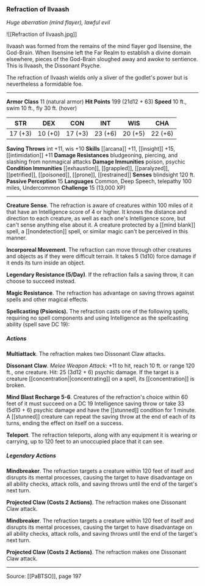 ### Refraction of Ilvaash
_Huge aberration (mind flayer), lawful evil_

![[Refraction of Ilvaash.jpg]]

Ilvaash was formed from the remains of the mind flayer god Ilsensine, the God-Brain. When Ilsensine left the Far Realm to establish a divine domain elsewhere, pieces of the God-Brain sloughed away and awoke to sentience. This is Ilvaash, the Dissonant Psyche.

The refraction of Ilvaash wields only a sliver of the godlet's power but is nevertheless a formidable foe.




---

**Armor Class** 11 (natural armor)
**Hit Points** 199 (21d12 + 63)
**Speed** 10 ft., swim 10 ft., fly 30 ft. (hover)

| STR     | DEX     | CON     | INT     | WIS     | CHA     |
|---------|---------|---------|---------|---------|---------|
| 17 (+3) | 10 (+0) | 17 (+3) | 23 (+6) | 20 (+5) | 22 (+6) |

**Saving Throws** int +11, wis +10
**Skills** [[arcana]] +11, [[insight]] +15, [[intimidation]] +11
**Damage Resistances** bludgeoning, piercing, and slashing from nonmagical attacks
**Damage Immunities** poison, psychic
**Condition Immunities** [[exhaustion]], [[grappled]], [[paralyzed]], [[petrified]], [[poisoned]], [[prone]], [[restrained]]
**Senses** blindsight 120 ft.
**Passive Perception** 15
**Languages** Common, Deep Speech, telepathy 100 miles, Undercommon
**Challenge** 15 (13,000 XP)

---

**Creature Sense**. The refraction is aware of creatures within 100 miles of it that have an Intelligence score of 4 or higher. It knows the distance and direction to each creature, as well as each one's Intelligence score, but can't sense anything else about it. A creature protected by a [[mind blank]] spell, a [[nondetection]] spell, or similar magic can't be perceived in this manner.

**Incorporeal Movement**. The refraction can move through other creatures and objects as if they were difficult terrain. It takes 5 (1d10) force damage if it ends its turn inside an object.

**Legendary Resistance (5/Day)**. If the refraction fails a saving throw, it can choose to succeed instead.

**Magic Resistance**. The refraction has advantage on saving throws against spells and other magical effects.

**Spellcasting (Psionics).** The refraction casts one of the following spells, requiring no spell components and using Intelligence as the spellcasting ability (spell save DC 19):

##### Actions
**Multiattack**. The refraction makes two Dissonant Claw attacks.

**Dissonant Claw**. _Melee Weapon Attack:_ +11 to hit, reach 10 ft. or range 120 ft., one creature. Hit: 25 (3d12 + 6) psychic damage. If the target is a creature [[concentration||concentrating]] on a spell, its [[concentration]] is broken.

**Mind Blast Recharge 5-6**. Creatures of the refraction's choice within 60 feet of it must succeed on a DC 19 Intelligence saving throw or take 33 (5d10 + 6) psychic damage and have the [[stunned]] condition for 1 minute. A [[stunned]] creature can repeat the saving throw at the end of each of its turns, ending the effect on itself on a success.

**Teleport**. The refraction teleports, along with any equipment it is wearing or carrying, up to 120 feet to an unoccupied place that it can see.

##### Legendary Actions
**Mindbreaker**. The refraction targets a creature within 120 feet of itself and disrupts its mental processes, causing the target to have disadvantage on all ability checks, attack rolls, and saving throws until the end of the target's next turn.

**Projected Claw (Costs 2 Actions)**. The refraction makes one Dissonant Claw attack.

**Mindbreaker**. The refraction targets a creature within 120 feet of itself and disrupts its mental processes, causing the target to have disadvantage on all ability checks, attack rolls, and saving throws until the end of the target's next turn.

**Projected Claw (Costs 2 Actions)**. The refraction makes one Dissonant Claw attack.


---

Source: [[PaBTSO]], page 197